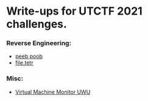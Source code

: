 # Write-ups for UTCTF 2021 challenges.

### Reverse Engineering:
* [peeb poob](re/peeb_poob/README.md)
* [file.tetr](re/file_tetr/README.md)

### Misc:
* [Virtual Machine Monitor UWU](misc/vmm/README.md)
